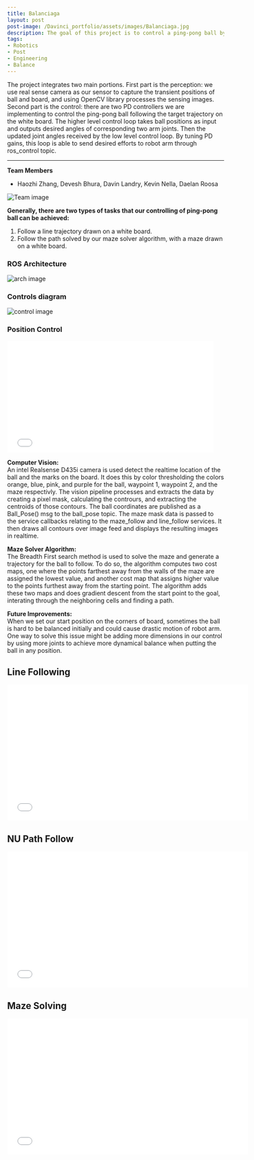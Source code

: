 ```yaml
---
title: Balanciaga
layout: post
post-image: /Davinci_portfolio/assets/images/Balanciaga.jpg
description: The goal of this project is to control a ping-pong ball by using Franka Panda robot to manipulate a white board. This is a ROS project developed as part of ME495 - Embedded Systems in Robotics course at Northwestern University.
tags:
- Robotics
- Post
- Engineering
- Balance
---
```


The project integrates two main portions. First part is the perception: we use real sense camera as our sensor to capture the transient positions of ball and board, and using OpenCV library processes the sensing images. Second part is the control: there are two PD controllers we are implementing to control the ping-pong ball following the target trajectory on the white board. The higher level control loop takes ball positions as input and outputs desired angles of corresponding two arm joints. Then the updated joint angles received by the low level control loop. By tuning PD gains, this loop is able to send desired efforts to robot arm through ros_control topic.

<!-- * [Mastering Markdown](https://guides.github.com/features/mastering-markdown/)
* [Markdown Guide](https://www.markdownguide.org/cheat-sheet/)
* [GitHub Flavored Markdown Spec](https://github.github.com/gfm/) -->

---
<!-- 
# This is the h1 text
## This is the h2 text
### This is the h3 text
#### This is the h4 text
##### This is the h5 text
###### This is the h6 text

**Bold Text in the post will look like:**<br>
**This text is Bold**

**Italic Text in the post will look like:**<br>
*This text is Italic*

> Quotes on your post will look like this

`Codes on your post will look like this`

**Link in the post will look like:**<br>
[This is a link](#) -->

**Team Members**
* Haozhi Zhang, Devesh Bhura, Davin Landry, Kevin Nella, Daelan Roosa

![Team image](/Davinci_portfolio/assets/images/Vestibular_team.jpg)

**Generally, there are two types of tasks that our controlling of ping-pong ball can be achieved:**

1. Follow a line trajectory drawn on a white board.
2. Follow the path solved by our maze solver algorithm, with a maze drawn on a white board.

### ROS Architecture
![arch image](/Davinci_portfolio/assets/images/bal_arch.jpg)

### Controls diagram
![control image](/Davinci_portfolio/assets/images/control_diagram.jpg)


### Position Control
<iframe src=/Davinci_portfolio/assets/videos/pushball.gif width="480" height="259" frameBorder="0" class="giphy-embed" allowFullScreen></iframe>


**Computer Vision:**<br>
An intel Realsense D435i camera is used detect the realtime location of the ball and the marks on the board. It does this by color thresholding the colors orange, blue, pink, and purple for the ball, waypoint 1, waypoint 2, and the maze respectivly. The vision pipeline processes and extracts the data by creating a pixel mask, calculating the contrours, and extracting the centroids of those contours. The ball coordinates are published as a Ball_Pose() msg to the ball_pose topic. The maze mask data is passed to the service callbacks relating to the maze_follow and line_follow services. It then draws all contours over image feed and displays the resulting images in realtime.

**Maze Solver Algorithm:**<br>
The Breadth First search method is used to solve the maze and generate a trajectory for the ball to follow. To do so, the algorithm computes two cost maps, one where the points farthest away from the walls of the maze are assigned the lowest value, and another cost map that assigns higher value to the points furthest away from the starting point. The algorithm adds these two maps and does gradient descent from the start point to the goal, interating through the neighboring cells and finding a path.

**Future Improvements:**<br>
When we set our start position on the corners of board, sometimes the ball is hard to be balanced initially and could cause drastic motion of robot arm. One way to solve this issue might be adding more dimensions in our control by using more joints to achieve more dynamical balance when putting the ball in any position.

<!-- ![arch image](/Davinci_portfolio/assets/images/bal_arch.jpg)

![control image](/Davinci_portfolio/assets/images/control_diagram.jpg) -->

## Line Following
<iframe width="560" height="315" src=/Davinci_Portfolio/assets/videos/line_follow.mp4 frameborder="0" allow="accelerometer; autoplay; encrypted-media; gyroscope; picture-in-picture" allowfullscreen></iframe>

## NU Path Follow
<iframe width="560" height="315" src=/Davinci_Portfolio/assets/videos/NU_Follow.mp4 frameborder="0" allow="accelerometer; autoplay; encrypted-media; gyroscope; picture-in-picture" allowfullscreen></iframe>

## Maze Solving
<iframe width="560" height="315" src=/Davinci_Portfolio/assets/videos/Maze_follow.mp4 frameborder="0" allow="accelerometer; autoplay; encrypted-media; gyroscope; picture-in-picture" allowfullscreen></iframe>

<!-- **YouTUbe Videos will look like:**<br>
<iframe width="560" height="315" src="https://www.youtube.com/embed/jTPXwbDtIpA" frameborder="0" allow="accelerometer; autoplay; encrypted-media; gyroscope; picture-in-picture" allowfullscreen></iframe> -->